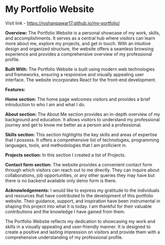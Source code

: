 # My Portfolio Website

Visit link - https://roshanpawar17.github.io/my-portfolio/

**Overview:**
The Portfolio Website is a personal showcase of my work, skills, and accomplishments. It serves as a central hub where visitors can learn more about me, explore my projects, and get in touch. With an intuitive design and organized structure, the website offers a seamless browsing experience and provides a comprehensive overview of my professional profile.

**Built With:**
The Portfolio Website is built using modern web technologies and frameworks, ensuring a responsive and visually appealing user interface. The website incorporates React for the front-end development.

**Features:**

**Home section:**
The home page welcomes visitors and provides a brief introduction to who I am and what I do.

**About section:**
The About Me section provides an in-depth overview of my background and education.  It allows visitors to understand my professional journey and get to know me better as a person and a professional.

**Skills section:**
This section highlights the key skills and areas of expertise that I possess. It offers a comprehensive list of technologies, programming languages, tools, and methodologies that I am proficient in.

**Projects section:**
In this section I created a list of Projects.

**Contact form section:**
The website provides a convenient contact form through which visitors can reach out to me directly. They can inquire about collaborations, job opportunities, or any other queries they may have but there is no backend available only demo form is there.

**Acknowledgements:**
I would like to express my gratitude to the individuals and resources that have contributed to the development of this portfolio website. Their guidance, support, and inspiration have been instrumental in shaping this project into what it is today. I am thankful for their valuable contributions and the knowledge I have gained from them.

The Portfolio Website reflects my dedication to showcasing my work and skills in a visually appealing and user-friendly manner. It is designed to create a positive and lasting impression on visitors and provide them with a comprehensive understanding of my professional profile.
